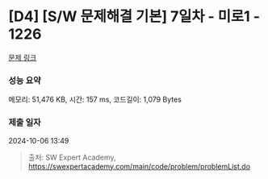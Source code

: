 # [D4] [S/W 문제해결 기본] 7일차 - 미로1 - 1226 

[문제 링크](https://swexpertacademy.com/main/code/problem/problemDetail.do?contestProbId=AV14vXUqAGMCFAYD) 

### 성능 요약

메모리: 51,476 KB, 시간: 157 ms, 코드길이: 1,079 Bytes

### 제출 일자

2024-10-06 13:49



> 출처: SW Expert Academy, https://swexpertacademy.com/main/code/problem/problemList.do